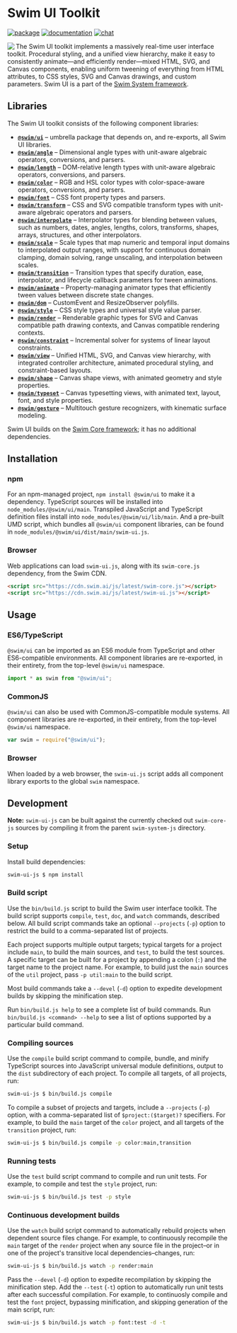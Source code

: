 # Swim UI Toolkit

[![package](https://img.shields.io/npm/v/@swim/ui.svg)](https://www.npmjs.com/package/@swim/ui)
[![documentation](https://img.shields.io/badge/doc-TypeDoc-blue.svg)](http://docs.swim.ai/js/latest)
[![chat](https://img.shields.io/badge/chat-Gitter-green.svg)](https://gitter.im/swimos/community)

<a href="https://developer.swim.ai"><img src="https://cdn.swim.ai/images/marlin-blue.svg" align="left"></a>

The Swim UI toolkit implements a massively real-time user interface toolkit.
Procedural styling, and a unified view hierarchy, make it easy to consistently
animate—and efficiently render—mixed HTML, SVG, and Canvas components, enabling
uniform tweening of everything from HTML attributes, to CSS styles, SVG and
Canvas drawings, and custom parameters.  Swim UI is a part of the
[Swim System framework](https://www.npmjs.com/package/@swim/system).

## Libraries

The Swim UI toolkit consists of the following component libraries:

- [**`@swim/ui`**](@swim/ui) –
  umbrella package that depends on, and re-exports, all Swim UI libraries.
- [**`@swim/angle`**](@swim/angle) –
  Dimensional angle types with unit-aware algebraic operators, conversions,
  and parsers.
- [**`@swim/length`**](@swim/length) –
  DOM-relative length types with unit-aware algebraic operators, conversions,
  and parsers.
- [**`@swim/color`**](@swim/color) –
  RGB and HSL color types with color-space-aware operators, conversions,
  and parsers.
- [**`@swim/font`**](@swim/font) –
  CSS font property types and parsers.
- [**`@swim/transform`**](@swim/transform) –
  CSS and SVG compatible transform types with unit-aware algebraic operators
  and parsers.
- [**`@swim/interpolate`**](@swim/interpolate) –
  Interpolator types for blending between values, such as numbers, dates,
  angles, lengths, colors, transforms, shapes, arrays, structures, and
  other interpolators.
- [**`@swim/scale`**](@swim/scale) –
  Scale types that map numeric and temporal input domains to interpolated
  output ranges, with support for continuous domain clamping, domain solving,
  range unscaling, and interpolation between scales.
- [**`@swim/transition`**](@swim/transition) –
  Transition types that specify duration, ease, interpolator, and lifecycle
  callback parameters for tween animations.
- [**`@swim/animate`**](@swim/animate) –
  Property-managing animator types that efficiently tween values between
  discrete state changes.
- [**`@swim/dom`**](@swim/dom) –
  CustomEvent and ResizeObserver polyfills.
- [**`@swim/style`**](@swim/style) –
  CSS style types and universal style value parser.
- [**`@swim/render`**](@swim/render) –
  Renderable graphic types for SVG and Canvas compatible path drawing contexts,
  and Canvas compatible rendering contexts.
- [**`@swim/constraint`**](@swim/constraint) –
  Incremental solver for systems of linear layout constraints.
- [**`@swim/view`**](@swim/view) –
  Unified HTML, SVG, and Canvas view hierarchy, with integrated controller
  architecture, animated procedural styling, and constraint-based layouts.
- [**`@swim/shape`**](@swim/shape) –
  Canvas shape views, with animated geometry and style properties.
- [**`@swim/typeset`**](@swim/typeset) –
  Canvas typesetting views, with animated text, layout, font, and style properties.
- [**`@swim/gesture`**](@swim/gesture) –
  Multitouch gesture recognizers, with kinematic surface modeling.

Swim UI builds on the [Swim Core framework](https://www.npmjs.com/package/@swim/core);
it has no additional dependencies.

## Installation

### npm

For an npm-managed project, `npm install @swim/ui` to make it a dependency.
TypeScript sources will be installed into `node_modules/@swim/ui/main`.
Transpiled JavaScript and TypeScript definition files install into
`node_modules/@swim/ui/lib/main`.  And a pre-built UMD script, which
bundles all `@swim/ui` component libraries, can be found in
`node_modules/@swim/ui/dist/main/swim-ui.js`.

### Browser

Web applications can load `swim-ui.js`, along with its `swim-core.js`
dependency, from the Swim CDN.

```html
<script src="https://cdn.swim.ai/js/latest/swim-core.js"></script>
<script src="https://cdn.swim.ai/js/latest/swim-ui.js"></script>
```

## Usage

### ES6/TypeScript

`@swim/ui` can be imported as an ES6 module from TypeScript and other
ES6-compatible environments.  All component libraries are re-exported,
in their entirety, from the top-level `@swim/ui` namespace.

```typescript
import * as swim from "@swim/ui";
```

### CommonJS

`@swim/ui` can also be used with CommonJS-compatible module systems.
All component libraries are re-exported, in their entirety, from the
top-level `@swim/ui` namespace.

```javascript
var swim = require("@swim/ui");
```

### Browser

When loaded by a web browser, the `swim-ui.js` script adds all component
library exports to the global `swim` namespace.

## Development

**Note:**
`swim-ui-js` can be built against the currently checked out `swim-core-js`
sources by compiling it from the parent `swim-system-js` directory.

### Setup

Install build dependencies:

```sh
swim-ui-js $ npm install
```

### Build script

Use the `bin/build.js` script to build the Swim user interface toolkit.
The build script supports `compile`, `test`, `doc`, and `watch` commands,
described below.  All build script commands take an optional `--projects`
(`-p`) option to restrict the build to a comma-separated list of projects.

Each project supports multiple output targets; typical targets for a project
include `main`, to build the main sources, and `test`, to build the test
sources.  A specific target can be built for a project by appending a colon
(`:`) and the target name to the project name.  For example, to build just the
`main` sources of the `util` project, pass `-p util:main` to the build script.

Most build commands take a `--devel` (`-d`) option to expedite development
builds by skipping the minification step.

Run `bin/build.js help` to see a complete list of build commands.  Run
`bin/build.js <command> --help` to see a list of options supported by a
particular build command.

### Compiling sources

Use the `compile` build script command to compile, bundle, and minify
TypeScript sources into JavaScript universal module definitions, output
to the `dist` subdirectory of each project.  To compile all targets,
of all projects, run:

```sh
swim-ui-js $ bin/build.js compile
```

To compile a subset of projects and targets, include a `--projects` (`-p`)
option, with a comma-separated list of `$project:($target)?` specifiers.
For example, to build the `main` target of the `color` project, and all
targets of the `transition` project, run:

```sh
swim-ui-js $ bin/build.js compile -p color:main,transition
```

### Running tests

Use the `test` build script command to compile and run unit tests.
For example, to compile and test the `style` project, run:

```sh
swim-ui-js $ bin/build.js test -p style
```

### Continuous development builds

Use the `watch` build script command to automatically rebuild projects when
dependent source files change.  For example, to continuously recompile the
`main` target of the `render` project when any source file in the project–or
in one of the project's transitive local dependencies–changes, run:

```sh
swim-ui-js $ bin/build.js watch -p render:main
```

Pass the `--devel` (`-d`) option to expedite recompilation by skipping the
minification step.  Add the `--test` (`-t`) option to automatically run unit
tests after each successful compilation.  For example, to continuosly compile
and test the `font` project, bypassing minification, and skipping generation
of the main script, run:

```sh
swim-ui-js $ bin/build.js watch -p font:test -d -t
```
